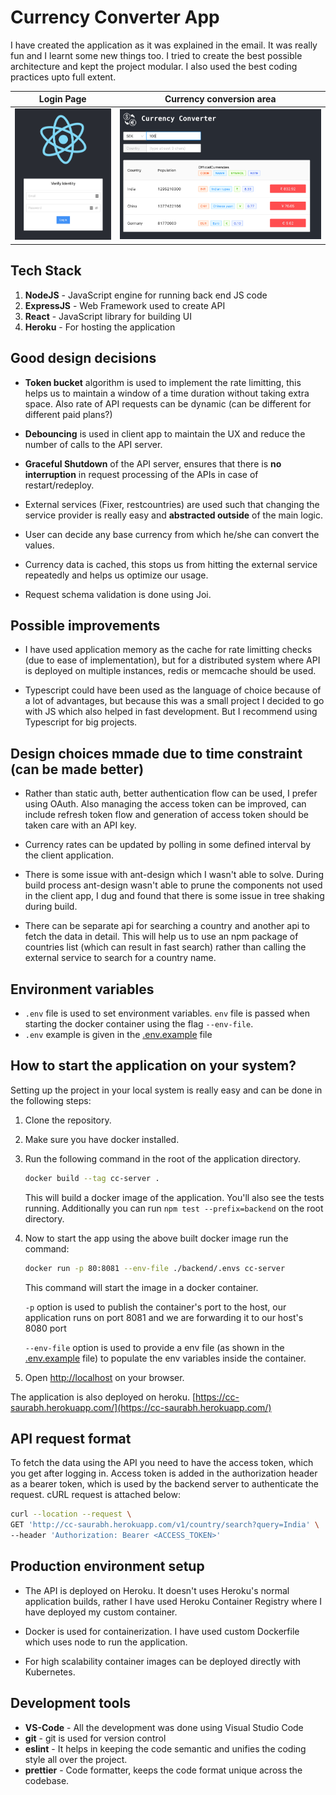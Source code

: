 # Currency Converter App

I have created the application as it was explained in the email. It was really fun and I learnt some new things too.
I tried to create the best possible architecture and kept the project modular. I also used the best coding practices upto full extent.

| Login Page                                                       | Currency conversion area                                               |
| ---------------------------------------------------------------- | ---------------------------------------------------------------------- |
| <img alt="Login page" width="331" src="./demo-images/login.png"> | <img alt="Currency conversion" width="700" src="./demo-images/cc.png"> |

## Tech Stack

1. **NodeJS** - JavaScript engine for running back end JS code
1. **ExpressJS** - Web Framework used to create API
1. **React** - JavaScript library for building UI
1. **Heroku** - For hosting the application

## Good design decisions

-   **Token bucket** algorithm is used to implement the rate limitting, this helps us to maintain a window of a time duration without taking extra space. Also rate of API requests can be dynamic (can be different for different paid plans?)

-   **Debouncing** is used in client app to maintain the UX and reduce the number of calls to the API server.

-   **Graceful Shutdown** of the API server, ensures that there is **no interruption** in request processing of the APIs in case of restart/redeploy.

-   External services (Fixer, restcountries) are used such that changing the service provider is really easy and **abstracted outside** of the main logic.

-   User can decide any base currency from which he/she can convert the values.

-   Currency data is cached, this stops us from hitting the external service repeatedly and helps us optimize our usage.

-   Request schema validation is done using Joi.

## Possible improvements

-   I have used application memory as the cache for rate limitting checks (due to ease of implementation), but for a distributed system where API is deployed on multiple instances, redis or memcache should be used.

-   Typescript could have been used as the language of choice because of a lot of advantages, but because this was a small project I decided to go with JS which also helped in fast development. But I recommend using Typescript for big projects.

## Design choices mmade due to time constraint (can be made better)

-   Rather than static auth, better authentication flow can be used, I prefer using OAuth. Also managing the access token can be improved, can include refresh token flow and generation of access token should be taken care with an API key.

-   Currency rates can be updated by polling in some defined interval by the client application.

-   There is some issue with ant-design which I wasn't able to solve. During build process ant-design wasn't able to prune the components not used in the client app, I dug and found that there is some issue in tree shaking during build.

-   There can be separate api for searching a country and another api to fetch the data in detail. This will help us to use an npm package of countries list (which can result in fast search) rather than calling the external service to search for a country name.

## Environment variables

-   `.env` file is used to set environment variables. `env` file is passed when starting the docker container using the flag `--env-file`.
-   `.env` example is given in the [.env.example](./.env.example) file

## How to start the application on your system?

Setting up the project in your local system is really easy and can be done in the following steps:

1. Clone the repository.

2. Make sure you have docker installed.

3. Run the following command in the root of the application directory.

    ```bash
    docker build --tag cc-server .
    ```

    This will build a docker image of the application. You'll also see the tests running.
    Additionally you can run `npm test --prefix=backend` on the root directory.

4. Now to start the app using the above built docker image run the command:

    ```bash
    docker run -p 80:8081 --env-file ./backend/.envs cc-server
    ```

    This command will start the image in a docker container.

    `-p` option is used to publish the container's port to the host, our application runs on port 8081 and we are forwarding it to our host's 8080 port

    `--env-file` option is used to provide a env file (as shown in the [.env.example](./.env.example) file) to populate the env variables inside the container.

5. Open [http://localhost](http://localhost) on your browser.

The application is also deployed on heroku. [https://cc-saurabh.herokuapp.com/](https://cc-saurabh.herokuapp.com/)

## API request format

To fetch the data using the API you need to have the access token, which you get after logging in. Access token is added in the authorization header as a bearer token, which is used by the backend server to authenticate the request. cURL request is attached below:

```bash
curl --location --request \
GET 'http://cc-saurabh.herokuapp.com/v1/country/search?query=India' \
--header 'Authorization: Bearer <ACCESS_TOKEN>'
```

## Production environment setup

-   The API is deployed on Heroku. It doesn't uses Heroku's normal application builds, rather I have used Heroku Container Registry where I have deployed my custom container.

-   Docker is used for containerization. I have used custom Dockerfile which uses node to run the application.

-   For high scalability container images can be deployed directly with Kubernetes.

## Development tools

-   **VS-Code** - All the development was done using Visual Studio Code
-   **git** - git is used for version control
-   **eslint** - It helps in keeping the code semantic and unifies the coding style all over the project.
-   **prettier** - Code formatter, keeps the code format unique across the codebase.
